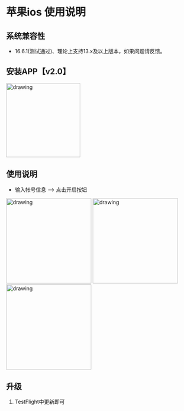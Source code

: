 # 苹果ios 使用说明

## 系统兼容性
- 16.6.1(测试通过)、理论上支持13.x及以上版本，如果问题请反馈。
##  安装APP【v2.0】
<img src="https://skynet-beijing.oss-cn-beijing.aliyuncs.com/stars/document/images/ios/download_ios.png" alt="drawing" width="200"/><br>
##  使用说明
- 输入帐号信息 --> 点击开启按钮<br>
<img src="https://skynet-beijing.oss-cn-beijing.aliyuncs.com/stars/document/images/ios/install_01.png" alt="drawing" width="230"/>
<img src="https://skynet-beijing.oss-cn-beijing.aliyuncs.com/stars/document/images/ios/install_02.png" alt="drawing" width="230"/>
<img src="https://skynet-beijing.oss-cn-beijing.aliyuncs.com/stars/document/images/ios/install_03.png" alt="drawing" width="230"/>

## 升级

1.  TestFlight中更新即可